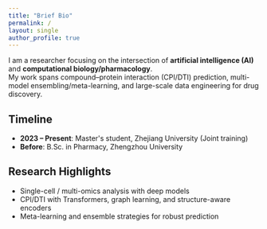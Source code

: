 ```yaml
---
title: "Brief Bio"
permalink: /
layout: single
author_profile: true
---
```


I am a researcher focusing on the intersection of **artificial intelligence (AI)** and **computational biology/pharmacology**.  
My work spans compound–protein interaction (CPI/DTI) prediction, multi-model ensembling/meta-learning, and large-scale data engineering for drug discovery.

## Timeline
- **2023 – Present**: Master's student, Zhejiang University (Joint training)  
- **Before**: B.Sc. in Pharmacy, Zhengzhou University

## Research Highlights
- Single-cell / multi-omics analysis with deep models  
- CPI/DTI with Transformers, graph learning, and structure-aware encoders  
- Meta-learning and ensemble strategies for robust prediction
